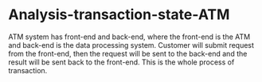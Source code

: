 # Analysis-transaction-state-ATM
ATM system has front-end and back-end, where the front-end is the ATM and back-end is the data processing system. Customer will submit request from the front-end, then the request will be sent to the back-end and the result will be sent back to the front-end. This is the whole process of transaction. 

